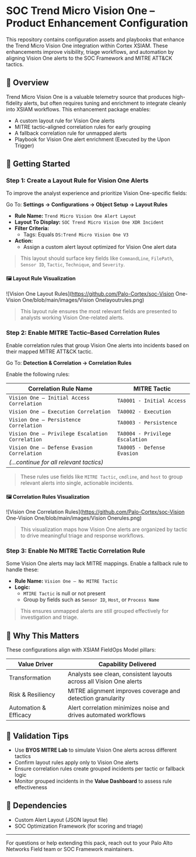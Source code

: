 # SOC Trend Micro Vision One – Product Enhancement Configuration

This repository contains configuration assets and playbooks that enhance the Trend Micro Vision One integration within Cortex XSIAM. These enhancements improve visibility, triage workflows, and automation by aligning Vision One alerts to the SOC Framework and MITRE ATT&CK tactics.

## 📌 Overview

Trend Micro Vision One is a valuable telemetry source that produces high-fidelity alerts, but often requires tuning and enrichment to integrate cleanly into XSIAM workflows. This enhancement package enables:

- A custom layout rule for Vision One alerts
- MITRE tactic–aligned correlation rules for early grouping
- A fallback correlation rule for unmapped alerts
- Playbook for Vision One alert enrichment (Executed by the Upon Trigger)

## 🚀 Getting Started

### Step 1: Create a Layout Rule for Vision One Alerts

To improve the analyst experience and prioritize Vision One-specific fields:

Go To: **Settings → Configurations → Object Setup → Layout Rules**

- **Rule Name:** `Trend Micro Vision One Alert Layout`
- **Layout To Display:** `SOC Trend Micro Vision One XDR Incident`
- **Filter Criteria:**
    - Tags: Equals `DS:Trend Micro Vision One V3`
- **Action:**
    - Assign a custom alert layout optimized for Vision One alert data

> This layout should surface key fields like `CommandLine`, `FilePath`, `Sensor ID`, `Tactic`, `Technique`, and `Severity`.

#### 🖼️ Layout Rule Visualization

![Vision One Layout Rules](https://github.com/Palo-Cortex/soc-Vision One-Vision One/blob/main/images/Vision Onelayoutrules.png)

> This layout rule ensures the most relevant fields are presented to analysts working Vision One-related alerts.

### Step 2: Enable MITRE Tactic–Based Correlation Rules

Enable correlation rules that group Vision One alerts into incidents based on their mapped MITRE ATT&CK tactic.

Go To: **Detection & Correlation → Correlation Rules**

Enable the following rules:

| Correlation Rule Name                      | MITRE Tactic                   |
|--------------------------------------------|--------------------------------|
| `Vision One – Initial Access Correlation` | `TA0001 - Initial Access`      |
| `Vision One – Execution Correlation`      | `TA0002 - Execution`           |
| `Vision One – Persistence Correlation`    | `TA0003 - Persistence`         |
| `Vision One – Privilege Escalation Correlation` | `TA0004 - Privilege Escalation` |
| `Vision One – Defense Evasion Correlation`| `TA0005 - Defense Evasion`     |
| *(...continue for all relevant tactics)*   |                                |

> These rules use fields like `MITRE Tactic`, `cmdline`, and `host` to group relevant alerts into single, actionable incidents.

#### 🖼️ Correlation Rules Visualization

![Vision One Correlation Rules](https://github.com/Palo-Cortex/soc-Vision One-Vision One/blob/main/images/Vision Onerules.png)

> This visualization maps how Vision One alerts are organized by tactic to drive meaningful triage and response workflows.

### Step 3: Enable No MITRE Tactic Correlation Rule

Some Vision One alerts may lack MITRE mappings. Enable a fallback rule to handle these:

- **Rule Name:** `Vision One – No MITRE Tactic`
- **Logic:**
    - `MTIRE Tactic` is null or not present
    - Group by fields such as `Sensor ID`, `Host`, or `Process Name`

> This ensures unmapped alerts are still grouped effectively for investigation and triage.

## 🧠 Why This Matters

These configurations align with XSIAM FieldOps Model pillars:

| Value Driver          | Capability Delivered                                              |
|----------------------|-------------------------------------------------------------------|
| Transformation        | Analysts see clean, consistent layouts across all Vision One alerts   |
| Risk & Resiliency     | MITRE alignment improves coverage and detection granularity       |
| Automation & Efficacy | Alert correlation minimizes noise and drives automated workflows  |

## 🧪 Validation Tips

- Use **BYOS MITRE Lab** to simulate Vision One alerts across different tactics
- Confirm layout rules apply only to Vision One alerts
- Ensure correlation rules create grouped incidents per tactic or fallback logic
- Monitor grouped incidents in the **Value Dashboard** to assess rule effectiveness

## 🧩 Dependencies

- Custom Alert Layout (JSON layout file)
- SOC Optimization Framework (for scoring and triage)

---

For questions or help extending this pack, reach out to your Palo Alto Networks Field team or SOC Framework maintainers.